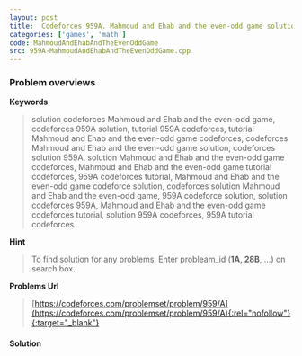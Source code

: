 ```yaml
---
layout: post
title:  Codeforces 959A. Mahmoud and Ehab and the even-odd game solution
categories: ['games', 'math']
code: MahmoudAndEhabAndTheEvenOddGame
src: 959A-MahmoudAndEhabAndTheEvenOddGame.cpp
---
```

### **Problem overviews**

**Keywords**
> solution codeforces Mahmoud and Ehab and the even-odd game, codeforces 959A solution, tutorial 959A codeforces, tutorial Mahmoud and Ehab and the even-odd game codeforces, codeforces Mahmoud and Ehab and the even-odd game solution, codeforces solution 959A, solution Mahmoud and Ehab and the even-odd game codeforces, Mahmoud and Ehab and the even-odd game tutorial codeforces, 959A codeforces tutorial, Mahmoud and Ehab and the even-odd game codeforce solution, codeforces solution Mahmoud and Ehab and the even-odd game, 959A codeforce solution, solution codeforces 959A, Mahmoud and Ehab and the even-odd game codeforces tutorial, solution 959A codeforces, 959A tutorial codeforces

**Hint**
> To find solution for any problems, Enter probleam_id (**1A, 28B**, ...) on search box. 

**Problems Url**
> [https://codeforces.com/problemset/problem/959/A](https://codeforces.com/problemset/problem/959/A){:rel="nofollow"}{:target="_blank"}

#### **Solution**




